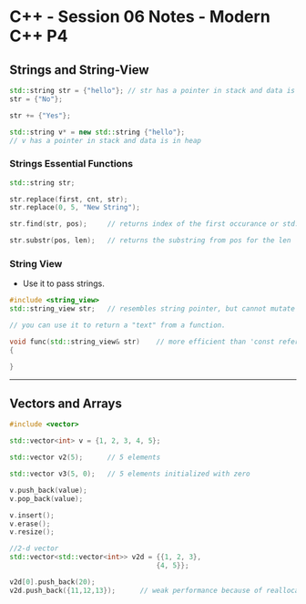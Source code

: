# C++ - Session 06 Notes - Modern C++ P4

## Strings and String-View

```cpp
std::string str = {"hello"}; // str has a pointer in stack and data is in heap
str = {"No"};

str += {"Yes"};

std::string v* = new std::string {"hello"}; 
// v has a pointer in stack and data is in heap
```

### Strings Essential Functions

```cpp
std::string str;

str.replace(first, cnt, str);
str.replace(0, 5, "New String");

str.find(str, pos);     // returns index of the first occurance or std::string::npos

str.substr(pos, len);   // returns the substring from pos for the len
```

### String View

* Use it to pass strings.

```cpp
#include <string_view>
std::string_view str;   // resembles string pointer, but cannot mutate 

// you can use it to return a "text" from a function.

void func(std::string_view& str)    // more efficient than 'const reference'
{

}
```

---

## Vectors and Arrays

```cpp
#include <vector>

std::vector<int> v = {1, 2, 3, 4, 5};

std::vector v2(5);      // 5 elements

std::vector v3(5, 0);   // 5 elements initialized with zero

v.push_back(value);
v.pop_back(value);

v.insert();
v.erase();
v.resize();

//2-d vector 
std::vector<std::vector<int>> v2d = {{1, 2, 3},
                                    {4, 5}};

v2d[0].push_back(20);
v2d.push_back({11,12,13});      // weak performance because of reallocating vector
```

```cpp

```